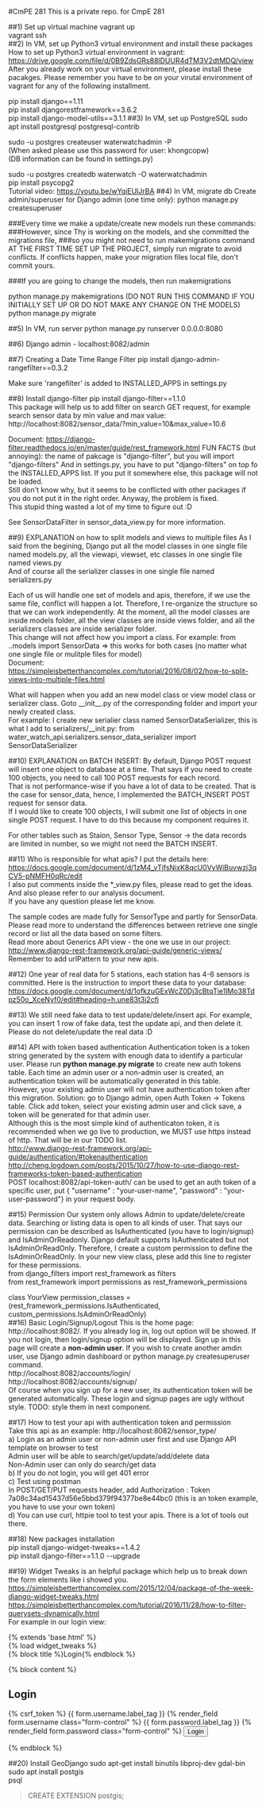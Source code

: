#CmPE 281
This is a private repo. for CmpE 281

##1) Set up virtual machine
 vagrant up  
 vagrant ssh  
##2) In VM, set up Python3 virtual environment and install these packages
 How to set up Python3 virtual environment in vagrant: https://drive.google.com/file/d/0B9ZdsGRs88lDUUR4dTM3V2dtMDQ/view
 After you already work on your virtual environment, please install these pacakges. 
 Please remember you have to be on your virutal environment of vagrant for any of the following installment.
 
 pip install django==1.11  
 pip install djangorestframework==3.6.2  
 pip install django-model-utils==3.1.1
##3) In VM, set up PostgreSQL
  sudo apt install postgresql postgresql-contrib  

  sudo -u postgres createuser waterwatchadmin -P  
  (When asked please use this password for user: khongcopw)  
  (DB information can be found in settings.py)  

  sudo -u postgres createdb waterwatch -O waterwatchadmin  
  pip install psycopg2  
  Tutorial video: https://youtu.be/wYqiEUlJrBA
##4) In VM, migrate db
Create admin/superuser for Django admin (one time only):
  python manage.py createsuperuser  

###Every time we make a update/create new models run these commands:  
###However, since Thy is working on the models, and she committed the migrations file, 
###so you might not need to run makemigrations command AT THE FIRST TIME SET UP THE PROJECT, simply run migrate to avoid conflicts. If conflicts happen, make your migration files local file, don't commit yours.

###If you are going to change the models, then run makemigrations

  python manage.py makemigrations (DO NOT RUN THIS COMMAND IF YOU INITIALLY SET UP OR DO NOT MAKE ANY CHANGE ON THE MODELS)  
  python manage.py migrate  

##5) In VM, run server
  python manage.py runserver 0.0.0.0:8080   

##6) Django admin - localhost:8082/admin

##7) Creating a Date Time Range Filter
  pip install django-admin-rangefilter==0.3.2

  Make sure 'rangefilter' is added to INSTALLED_APPS in settings.py

##8) Install django-filter
  pip install django-filter==1.1.0  
  This package will help us to add filter on search GET request, for example search sensor data by min value and max value:   
  http://localhost:8082/sensor_data/?min_value=10&max_value=10.6  
  
  Document: https://django-filter.readthedocs.io/en/master/guide/rest_framework.html 
  FUN FACTS (but annoying): the name of pakcage is "django-filter", but you will import "django-filters" 
  And in settings.py, you have to put "django-filters" on top fo the INSTALLED_APPS list. If you put it somewhere else, this package will not be loaded.   
  Still don't know why, but it seems to be conflicted with other packages if you do not put it in the right order. Anyway, the problem is fixed.   
  This stupid thing wasted a lot of my time to figure out :D   
  
  See SensorDataFilter in sensor_data_view.py for more information.  
  
##9) EXPLANATION on how to split models and views to multiple files
  As I said from the begining, Django put all the model classes in one single file named models.py, all the viewapi, viewset, etc classes in one single file named views.py    
  And of course all the serializer classes in one single file named serializers.py   
  
  Each of us will handle one set of models and apis, therefore, if we use the same file, conflict will happen a lot. 
  Therefore, I re-organize the structure so that we can work independently. 
  At the moment, all the model classes are inside models folder, all the view classes are inside views folder, and all the serializers classes are inside serializer folder.   
  This change will not affect how you import a class. For example: from ..models import SensorData => this works for both cases (no matter what one single file or mulitple files for model)   
  Document: https://simpleisbetterthancomplex.com/tutorial/2016/08/02/how-to-split-views-into-multiple-files.html
  
  What will happen when you add an new model class or view model class or serializer class. Goto \_\_init__.py of the corresponding folder and import your newly created class.  
  For example: I create new serialier class named SensorDataSerializer, this is what I add to serializers/\_\_init.py: from water_watch_api.serializers.sensor_data_serializer import SensorDataSerializer
  
##10) EXPLANATION on BATCH INSERT:
  By default, Django POST request will insert one object to database at a time. That says if you need to create 100 objects, you need to call 100 POST requests for each record.  
  That is not performance-wise if you have a lot of data to be created. That is the case for sensor_data, hence, I implemented the BATCH_INSERT POST request for sensor data.  
  If I would like to create 100 objects, I will submit one list of objects in one single POST request.
  I have to do this because my component requires it.
  
  For other tables such as Staion, Sensor Type, Sensor -> the data records are limited in number, so we might not need the BATCH INSERT.
  
##11) Who is responsible for what apis? 
  I put the details here: https://docs.google.com/document/d/1zM4_vTjfsNixK8qcU0VyWiBuvwzj3qCV5-pNMFH0qRc/edit  
  I also put comments inside the \*\_view.py files, please read to get the ideas. And also please refer to our analysis document.  
  If you have any question please let me know.
    
  The sample codes are made fully for SensorType and partly for SensorData.  
  Please read more to understand the differences between retrieve one single record or list all the data based on some filters.   
  Read more about Generics API view - the one we use in our project: http://www.django-rest-framework.org/api-guide/generic-views/
  Remember to add urlPattern to your new apis.
  
##12) One year of real data for 5 stations, each station has 4-6 sensors is committed.
Here is the instruction to import these data to your database: https://docs.google.com/document/d/1ofkzuGExWcZ0Dj3cBtqTie1lMo38Tdpz50o_XceNyf0/edit#heading=h.une83t3i2cfi

##13) We still need fake data to test update/delete/insert api. For example, you can insert 1 row of fake data, test the update api, and then delete it.
Please do not delete/update the real data :D 

##14) API with token based authentication 
Authentication token is a token string generated by the system with enough data to identify a particular user. Please run __python manage.py migrate__ to create new auth tokens table.
Each time an admin user or a non-admin user is created, an authentication token will be automatically generated in this table.  
However, your existing admin user will not have authentication token after this migration. Solution: go to Django admin, open Auth Token -> Tokens table.
Click add token, select your existing admin user and click save, a token will be generated for that admin user.  
Although this is the most simple kind of authenticaton token, it is recommended when we go live to production, we MUST use https instead of http. That will be in our TODO list.  
http://www.django-rest-framework.org/api-guide/authentication/#tokenauthentication  
http://cheng.logdown.com/posts/2015/10/27/how-to-use-django-rest-frameworks-token-based-authentication   
POST localhost:8082/api-token-auth/ can be used to get an auth token of a specific user, put { "username" : "your-user-name", "password" : "your-user-password"} in your request body.  

##15) Permission
Our system only allows Admin to update/delete/create data. Searching or listing data is open to all kinds of user. That says our permission can be described as IsAuthenticated (you have to login/signup) and IsAdminOrReadonly.
Django default supports IsAuthenticated but not IsAdminOrReadOnly. Therefore, I create a custom permission to define the IsAdminOrReadOnly.
In your new view class, plese add this line to register for these permissions.  
  from django_filters import rest_framework as filters  
  from rest_framework import permissions as rest_framework_permissions  
  
  class YourView
     permission_classes = (rest_framework_permissions.IsAuthenticated, custom_permissions.IsAdminOrReadOnly)  
##16) Basic Login/Signup/Logout 
This is the home page: http://localhost:8082/. If you already log in, log out option will be showed. If you not login, then login/signup option will be displayed.
Sign up in this page will create a __non-admin user__. If you wish to create another amdin user, use Django admin dashboard or python manage.py createsuperuser command.  
http://localhost:8082/accounts/login/  
http://localhost:8082/accounts/signup/  
Of course when you sign up for a new user, its authentication token will be generated automatically. 
These login and signup pages are ugly without style. TODO: style them in next component. 

##17) How to test your api with authentication token and permission  
Take this api as an example: http://localhost:8082/sensor_type/  
a) Login as an admin user or non-admin user first and use Django API template on browser to test   
Admin user will be able to search/get/update/add/delete data  
Non-Admin user can only do search/get data  
b) If you do not login, you will get 401 error  
c) Test using postman  
In POST/GET/PUT requests header, add Authorization : Token 7a08c34ad15437d56e5bbd379f94377be8e44bc0 (this is an token example, you have to use your own token)  
d) You can use curl, httpie tool to test your apis. There is a lot of tools out there.  

##18) New packages installation  
pip install django-widget-tweaks==1.4.2  
pip install django-filter==1.1.0 --upgrade  

##19)
Widget Tweaks is an helpful package which help us to break down the form elements like i showed you.  
https://simpleisbetterthancomplex.com/2015/12/04/package-of-the-week-django-widget-tweaks.html    
https://simpleisbetterthancomplex.com/tutorial/2016/11/28/how-to-filter-querysets-dynamically.html  
For example in our login view: 

{% extends 'base.html' %}  
{% load widget_tweaks %}  
{% block title %}Login{% endblock %}  

{% block content %}  
<h2>Login</h2>  
<form method="post">  
  {% csrf_token %}  
  {{ form.username.label_tag }}  
  {% render_field form.username class="form-control" %}  
    {{ form.password.label_tag }}  
  {% render_field form.password class="form-control" %}  
  <button type="submit">Login</button>  
</form>  
{% endblock %}  

##20)
Install GeoDjango
sudo apt-get install binutils libproj-dev gdal-bin  
sudo apt install postgis  
psql <db name>  
> CREATE EXTENSION postgis;   





  

